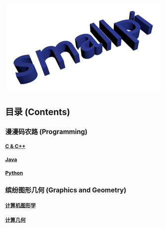 ![smallpi](./images/smallpi.png)

# 目录 (Contents)

## 漫漫码农路 (Programming)

### [C & C++](./programming/ccontents.md)

### [Java](./programming/javacontents.md)

### [Python](./programming/pythoncontents.md)
	
	
	
	

## 缤纷图形几何 (Graphics and Geometry)


### [计算机图形学](./geometry/graphicscontents.md)

### [计算几何](./geometry/geometrycontents.md)
